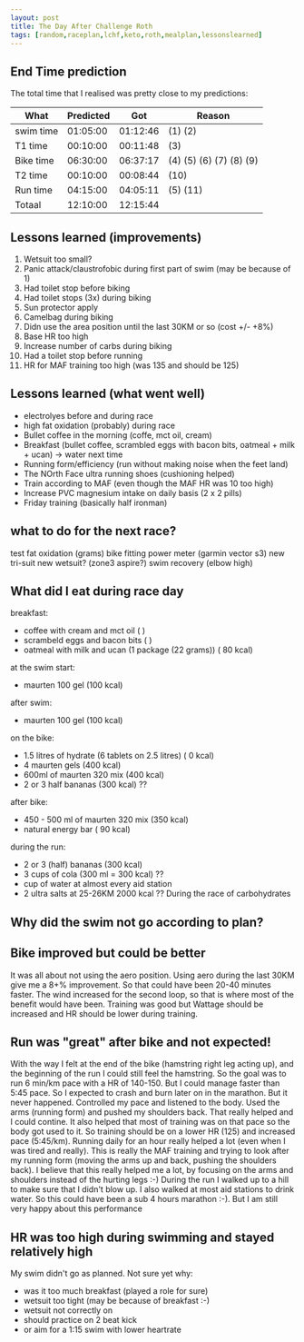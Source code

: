 ```yaml
---
layout: post
title: The Day After Challenge Roth
tags: [random,raceplan,lchf,keto,roth,mealplan,lessonslearned]
---
```


## End Time prediction

The total time that I realised was pretty close to my predictions:

| What    | Predicted | Got      | Reason
|---------|-----------|----------|---------------------------|
|swim time| 01:05:00  | 01:12:46 | (1) (2)                   |
|T1 time  | 00:10:00  | 00:11:48 | (3)                       | 
|Bike time| 06:30:00  | 06:37:17 | (4) (5) (6) (7) (8) (9)   |
|T2 time  | 00:10:00  | 00:08:44 | (10)                      |
|Run time | 04:15:00  | 04:05:11 | (5) (11)                  |
|Totaal   | 12:10:00  | 12:15:44 |                           |

## Lessons learned (improvements)
1. Wetsuit too small?
2. Panic attack/claustrofobic during first part of swim (may be because of 1)
3. Had toilet stop before biking 
4. Had toilet stops (3x) during biking
5. Sun protector apply
6. Camelbag during biking
7. Didn use the area position until the last 30KM or so (cost +/- +8%)
8. Base HR too high
9. Increase number of carbs during biking
10. Had a toilet stop before running
11. HR for MAF training too high (was 135 and should be 125)


## Lessons learned (what went well)
- electrolyes before and during race
- high fat oxidation (probably) during race
- Bullet coffee in the morning (coffe, mct oil, cream)
- Breakfast (bullet coffee, scrambled eggs with bacon bits, oatmeal + milk + ucan) -> water next time
- Running form/efficiency (run without making noise when the feet land)
- The NOrth Face ultra running shoes (cushioning helped)
- Train according to MAF (even though the MAF HR was 10 too high)
- Increase PVC magnesium intake on daily basis (2 x 2 pills)
- Friday training (basically half ironman)

## what to do for the next race?
test fat oxidation (grams)
bike fitting
power meter (garmin vector s3)
new tri-suit 
new wetsuit? (zone3 aspire?)
swim recovery (elbow high)



## What did I eat during race day

breakfast:
- coffee with cream and mct oil                           (        )
- scrambeld eggs and bacon bits                           (        )
- oatmeal with milk and ucan (1 package (22 grams))       ( 80 kcal)

at the swim start:
- maurten 100 gel                                         (100 kcal)

after swim:
- maurten 100 gel                                         (100 kcal)

on the bike:
- 1.5 litres of hydrate (6 tablets on 2.5 litres)         (  0 kcal)
- 4 maurten gels                                          (400 kcal)
- 600ml of maurten 320 mix                                (400 kcal)
- 2 or 3 half bananas                                     (300 kcal)  ??

after bike:
- 450 - 500 ml of maurten 320 mix                         (350 kcal)
- natural energy bar                                      ( 90 kcal)

during the run:
- 2 or 3 (half) bananas                                   (300 kcal)
- 3 cups of cola                                          (300 ml = 300 kcal) ??
- cup of water at almost every aid station                
- 2 ultra salts at 25-26KM
                                                          2000 kcal ??  During the race of carbohydrates
                                                          

## Why did the swim not go according to plan?



## Bike improved but could be better

It was all about not using the aero position. Using aero during the last 30KM give me a 8+% improvement. So that could have been 20-40 minutes faster. The wind increased for the second loop, so that is where most of the benefit would have been. Training was good but Wattage should be increased and HR should be lower during training.

## Run was "great" after bike and not expected!

With the way I felt at the end of the bike (hamstring right leg acting up), and the beginning of the run I could still feel the 
hamstring. So the goal was to run 6 min/km pace with a HR of 140-150. But I could manage faster than 5:45 pace. So I expected to crash and burn later on in the marathon. But it never happened. Controlled my pace and listened to the body. Used the arms (running form) and pushed my shoulders back. That really helped and I could contine. It also helped that most of training was on that pace so the body got used to it. So training should be on a lower HR (125) and increased pace (5:45/km). Running daily for an hour really helped a lot (even when I was tired and really). This is really the MAF training and trying to look after my running form (moving the arms up and back, pushing the shoulders back). I believe that this really helped me a lot, by focusing on the arms and shoulders instead of the hurting legs :-) During the run I walked up to a hill to make sure that I didn't blow up. I also walked at most aid stations to drink water. So this could have been a sub 4 hours marathon :-). But I am still very happy about this performance

## HR was too high during swimming and stayed relatively high

My swim didn't go as planned. Not sure yet why:
- was it too much breakfast (played a role for sure)
- wetsuit too tight (may be because of breakfast :-) 
- wetsuit not correctly on 
- should practice on 2 beat kick
- or aim for a 1:15 swim with lower heartrate


